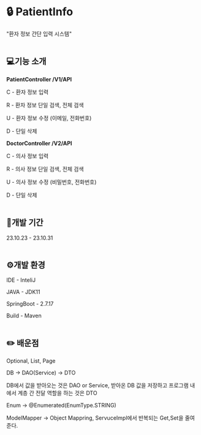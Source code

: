 # 🔒 PatientInfo
"환자 정보 간단 입력 시스템"
<br/><br/>

## 💻기능 소개
__PatientController    /V1/API__

C - 환자 정보 입력

R - 환자 정보 단일 검색, 전체 검색

U - 환자 정보 수정 (이메일, 전화번호)

D - 단일 삭제
<br/>

__DoctorController    /V2/API__

C - 의사 정보 입력

R - 의사 정보 단일 검색, 전체 검색

U - 의사 정보 수정 (비밀번호, 전화번호)

D - 단일 삭제
<br/><br/>

## 📆개발 기간
23.10.23 - 23.10.31
<br/><br/>

## ⚙️개발 환경
IDE - InteliJ

JAVA - JDK11

SpringBoot - 2.7.17

Build - Maven
<br/><br/>

## ✏️ 배운점
Optional, List, Page


DB -> DAO(Service) -> DTO

DB에서 값을 받아오는 것은 DAO or Service, 받아온 DB 값을 저장하고 프로그램 내에서 계층 간 전달 역할을 하는 것은 DTO


Enum -> @Enumerated(EnumType.STRING)

ModelMapper -> Object Mappring, ServuceImpl에서 반복되는 Get,Set을 줄여준다.
